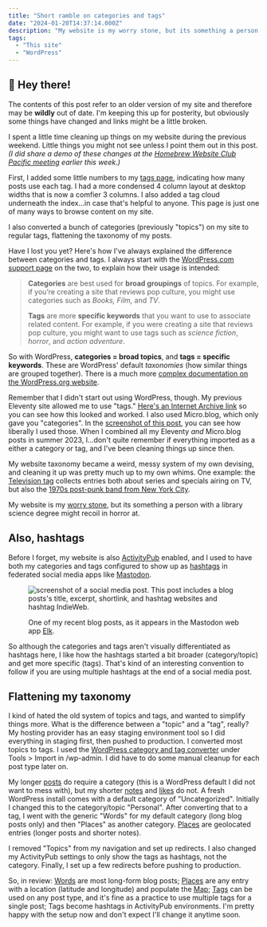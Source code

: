 ```yaml
---
title: "Short ramble on categories and tags"
date: "2024-01-20T14:37:14.000Z"
description: "My website is my worry stone, but its something a person with a library science degree might recoil in horror at."
tags: 
  - "This site"
  - "WordPress"
---
```


<div class="heads-up">
<h2>👋 Hey there!</h2>
<p>The contents of this post refer to an older version of my site and therefore may be <strong>wildly</strong> out of date. I'm keeping this up for posterity, but obviously some things have changed and links might be a little broken.</p>
</div>

I spent a little time cleaning up things on my website during the previous weekend. Little things you might not see unless I point them out in this post. _(I did share a demo of these changes at the [Homebrew Website Club Pacific meeting](https://events.indieweb.org/) earlier this week.)_

First, I added some little numbers to my [tags page](/tags/), indicating how many posts use each tag. I had a more condensed 4 column layout at desktop widths that is now a comfier 3 columns. I also added a tag cloud underneath the index...in case that's helpful to anyone. This page is just one of many ways to browse content on my site.

I also converted a bunch of categories (previously "topics") on my site to regular tags, flattening the taxonomy of my posts.

Have I lost you yet? Here's how I've always explained the difference between categories and tags. I always start with the [WordPress.com support page](https://wordpress.com/support/posts/categories-vs-tags/) on the two, to explain how their usage is intended:

> **Categories** are best used for **broad groupings** of topics. For example, if you’re creating a site that reviews pop culture, you might use categories such as _Books,_ _Film,_ and _TV_.
> 
> **Tags** are more **specific keywords** that you want to use to associate related content. For example, if you were creating a site that reviews pop culture, you might want to use tags such as _science fiction_, _horror_, and _action adventure_.

So with WordPress, **categories = broad topics**, and **tags = specific keywords**. These are WordPress' default _taxonomies_ (how similar things are grouped together). There is a much more [complex documentation on the WordPress.org website](https://developer.wordpress.org/themes/basics/categories-tags-custom-taxonomies/).

Remember that I didn't start out using WordPress, though. My previous Eleventy site allowed me to use "tags." [Here's an Internet Archive link](https://web.archive.org/web/20220930055600/https://nicksimson.com/tags/) so you can see how this looked and worked. I also used Micro.blog, which only gave you "categories". In the [screenshot of this post](https://nicksimson.com/notes/reason-1461/), you can see how liberally I used those. When I combined all my Eleventy _and_ Micro.blog posts in summer 2023, I...don't quite remember if everything imported as a either a category or tag, and I've been cleaning things up since then.

My website taxonomy became a weird, messy system of my own devising, and cleaning it up was pretty much up to my own whims. One example: the [Television tag](https://nicksimson.com/tags/television/) collects entries both about series and specials airing on TV, but also the [1970s post-punk band from New York City](https://en.wikipedia.org/wiki/Television_(band)).

My website is my [worry stone](https://ethanmarcotte.com/wrote/let-a-website-be-a-worry-stone/), but its something a person with a library science degree might recoil in horror at.

## Also, hashtags

Before I forget, my website is also [ActivityPub](https://www.w3.org/TR/activitypub/) enabled, and I used to have both my categories and tags configured to show up as [hashtags](https://en.wikipedia.org/wiki/Hashtag) in federated social media apps like [Mastodon](https://joinmastodon.org/).

<figure>

![screenshot of a social media post. This post includes a blog posts's title, excerpt, shortlink, and hashtag websites and hashtag IndieWeb.](/img/post-images/recent-post-elk-zone-1024x639.png)

<figcaption>

One of my recent blog posts, as it appears in the Mastodon web app [Elk](https://elk.zone/).

</figcaption>

</figure>

So although the categories and tags aren't visually differentiated as hashtags here, I like how the hashtags started a bit broader (category/topic) and get more specific (tags). That's kind of an interesting convention to follow if you are using multiple hashtags at the end of a social media post.

## Flattening my taxonomy

I kind of hated the old system of topics and tags, and wanted to simplify things more. What is the difference between a "topic" and a "tag", really? My hosting provider has an easy staging environment tool so I did everything in staging first, then pushed to production. I converted most topics to tags. I used the [WordPress category and tag converter](https://www.inmotionhosting.com/support/edu/wordpress/plugins/wp-converting-tags-categories-tool/) under Tools > Import in /wp-admin. I did have to do some manual cleanup for each post type later on.

My longer [posts](/posts) do require a category (this is a WordPress default I did not want to mess with), but my shorter [notes](https://nicksimson.com/notes/) and [likes](/likes/) do not. A fresh WordPress install comes with a default category of "Uncategorized". Initially I changed this to the category/topic "Personal". After converting that to a tag, I went with the generic "Words" for my default category (long blog posts only) and then "Places" as another category. [Places](/cat/places/) are geolocated entries (longer posts and shorter notes).

I removed "Topics" from my navigation and set up redirects. I also changed my ActivityPub settings to only show the tags as hashtags, not the category. Finally, I set up a few redirects before pushing to production.

So, in review: [Words](/cat/words/) are most long-form blog posts; [Places](/cat/places/) are any entry with a location (latitude and longitude) and populate the [Map](/map/); [Tags](/tags/) can be used on any post type, and it's fine as a practice to use multiple tags for a single post; Tags become hashtags in ActivityPub environments. I'm pretty happy with the setup now and don't expect I'll change it anytime soon.
